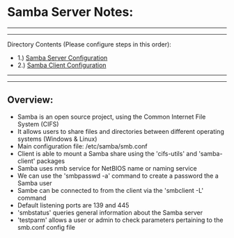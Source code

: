 # Samba Server Notes:
<hr><hr>

Directory Contents (Please configure steps in this order):

* 1.) [Samba Server Configuration](Samba_Server_Config)
* 2.) [Samba Client Configuration](Samba_Client_Config)
<hr><hr>

## Overview:

* Samba is an open source project, using the Common Internet File System (CIFS)
* It allows users to share files and directories between different operating systems (Windows & Linux)
* Main configuration file: /etc/samba/smb.conf
* Client is able to mount a Samba share using the 'cifs-utils' and 'samba-client' packages
* Samba uses nmb service for NetBIOS name or naming service
* We can use the 'smbpasswd -a' command to create a password the a Samba user
* Sambe can be connected to from the client via the 'smbclient -L' command
* Default listening ports are 139 and 445
* 'smbstatus' queries general information about the Samba server
* 'testparm' allows a user or admin to check parameters pertaining to the smb.conf config file
